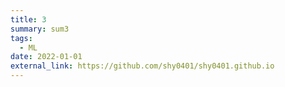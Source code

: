 ```yaml
---
title: 3
summary: sum3
tags:
  - ML
date: 2022-01-01
external_link: https://github.com/shy0401/shy0401.github.io
---
```

